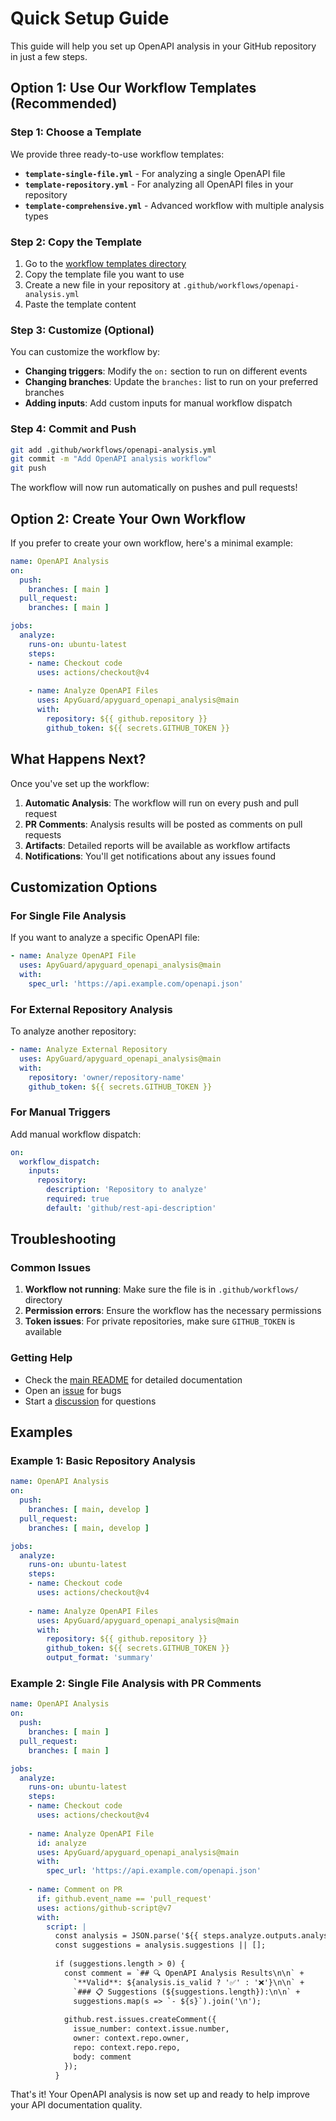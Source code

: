 # Quick Setup Guide

This guide will help you set up OpenAPI analysis in your GitHub repository in just a few steps.

## Option 1: Use Our Workflow Templates (Recommended)

### Step 1: Choose a Template

We provide three ready-to-use workflow templates:

- **`template-single-file.yml`** - For analyzing a single OpenAPI file
- **`template-repository.yml`** - For analyzing all OpenAPI files in your repository
- **`template-comprehensive.yml`** - Advanced workflow with multiple analysis types

### Step 2: Copy the Template

1. Go to the [workflow templates directory](.github/workflows/)
2. Copy the template file you want to use
3. Create a new file in your repository at `.github/workflows/openapi-analysis.yml`
4. Paste the template content

### Step 3: Customize (Optional)

You can customize the workflow by:

- **Changing triggers**: Modify the `on:` section to run on different events
- **Changing branches**: Update the `branches:` list to run on your preferred branches
- **Adding inputs**: Add custom inputs for manual workflow dispatch

### Step 4: Commit and Push

```bash
git add .github/workflows/openapi-analysis.yml
git commit -m "Add OpenAPI analysis workflow"
git push
```

The workflow will now run automatically on pushes and pull requests!

## Option 2: Create Your Own Workflow

If you prefer to create your own workflow, here's a minimal example:

```yaml
name: OpenAPI Analysis
on:
  push:
    branches: [ main ]
  pull_request:
    branches: [ main ]

jobs:
  analyze:
    runs-on: ubuntu-latest
    steps:
    - name: Checkout code
      uses: actions/checkout@v4
      
    - name: Analyze OpenAPI Files
      uses: ApyGuard/apyguard_openapi_analysis@main
      with:
        repository: ${{ github.repository }}
        github_token: ${{ secrets.GITHUB_TOKEN }}
```

## What Happens Next?

Once you've set up the workflow:

1. **Automatic Analysis**: The workflow will run on every push and pull request
2. **PR Comments**: Analysis results will be posted as comments on pull requests
3. **Artifacts**: Detailed reports will be available as workflow artifacts
4. **Notifications**: You'll get notifications about any issues found

## Customization Options

### For Single File Analysis

If you want to analyze a specific OpenAPI file:

```yaml
- name: Analyze OpenAPI File
  uses: ApyGuard/apyguard_openapi_analysis@main
  with:
    spec_url: 'https://api.example.com/openapi.json'
```

### For External Repository Analysis

To analyze another repository:

```yaml
- name: Analyze External Repository
  uses: ApyGuard/apyguard_openapi_analysis@main
  with:
    repository: 'owner/repository-name'
    github_token: ${{ secrets.GITHUB_TOKEN }}
```

### For Manual Triggers

Add manual workflow dispatch:

```yaml
on:
  workflow_dispatch:
    inputs:
      repository:
        description: 'Repository to analyze'
        required: true
        default: 'github/rest-api-description'
```

## Troubleshooting

### Common Issues

1. **Workflow not running**: Make sure the file is in `.github/workflows/` directory
2. **Permission errors**: Ensure the workflow has the necessary permissions
3. **Token issues**: For private repositories, make sure `GITHUB_TOKEN` is available

### Getting Help

- Check the [main README](README.md) for detailed documentation
- Open an [issue](https://github.com/ApyGuard/openapi_analyzer/issues) for bugs
- Start a [discussion](https://github.com/ApyGuard/openapi_analyzer/discussions) for questions

## Examples

### Example 1: Basic Repository Analysis

```yaml
name: OpenAPI Analysis
on:
  push:
    branches: [ main, develop ]
  pull_request:
    branches: [ main, develop ]

jobs:
  analyze:
    runs-on: ubuntu-latest
    steps:
    - name: Checkout code
      uses: actions/checkout@v4
      
    - name: Analyze OpenAPI Files
      uses: ApyGuard/apyguard_openapi_analysis@main
      with:
        repository: ${{ github.repository }}
        github_token: ${{ secrets.GITHUB_TOKEN }}
        output_format: 'summary'
```

### Example 2: Single File Analysis with PR Comments

```yaml
name: OpenAPI Analysis
on:
  push:
    branches: [ main ]
  pull_request:
    branches: [ main ]

jobs:
  analyze:
    runs-on: ubuntu-latest
    steps:
    - name: Checkout code
      uses: actions/checkout@v4
      
    - name: Analyze OpenAPI File
      id: analyze
      uses: ApyGuard/apyguard_openapi_analysis@main
      with:
        spec_url: 'https://api.example.com/openapi.json'
        
    - name: Comment on PR
      if: github.event_name == 'pull_request'
      uses: actions/github-script@v7
      with:
        script: |
          const analysis = JSON.parse('${{ steps.analyze.outputs.analysis }}');
          const suggestions = analysis.suggestions || [];
          
          if (suggestions.length > 0) {
            const comment = `## 🔍 OpenAPI Analysis Results\n\n` +
              `**Valid**: ${analysis.is_valid ? '✅' : '❌'}\n\n` +
              `### 📋 Suggestions (${suggestions.length}):\n\n` +
              suggestions.map(s => `- ${s}`).join('\n');
              
            github.rest.issues.createComment({
              issue_number: context.issue.number,
              owner: context.repo.owner,
              repo: context.repo.repo,
              body: comment
            });
          }
```

That's it! Your OpenAPI analysis is now set up and ready to help improve your API documentation quality.
